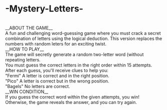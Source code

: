 # -Mystery-Letters-
<br>
__ABOUT THE GAME__
<br>
A fun and challenging word-guessing game where you must crack a secret combination of letters using the logical deduction. This version replaces the numbers with random leters for an exciting twist.
<br>
__HOW TO PLAY__
<br>
The game will secretly generate a random two-letter word (without repeating letters.
<br>
You must guess the correct letters in the right order within 15 attempts.
<br>
After each guess, you'll receive clues to help you:
<br>
    "Fermi"   A letter is correct and in the right position.
<br>
    "Pico"    A letter is correct but in the wrong position.
<br>
    "Bagels"  No letters are correct.
<br>
__WIN CONDITION__
<br>
If you guess the correct word within the given attempts, you win!
<br>
Otherwise, the game reveals the answer, and you can try again.
